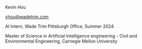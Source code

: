 Kevin Hou

yhou@wadetrim.com

AI Intern, Wade Trim Pittsburgh Office, Summer 2024.

Master of Science in Artificial Intelligence engineering - Civil and Environmental Engineering, Carnegie Mellon University
